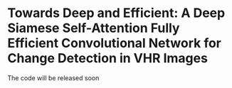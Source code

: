 # Towards Deep and Efficient: A Deep Siamese Self-Attention Fully Efficient Convolutional Network for Change Detection in VHR Images
The code will be released soon
